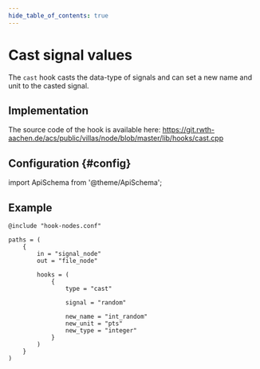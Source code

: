 ```yaml
---
hide_table_of_contents: true
---
```


# Cast signal values

The `cast` hook casts the data-type of signals and can set a new name and unit to the casted signal.

## Implementation

The source code of the hook is available here:
https://git.rwth-aachen.de/acs/public/villas/node/blob/master/lib/hooks/cast.cpp

## Configuration {#config}

import ApiSchema from '@theme/ApiSchema';

<ApiSchema example pointer="#/components/schemas/cast" />

## Example

``` url="external/node/etc/examples/hooks/cast.conf" title="node/etc/examples/hooks/cast.conf"
@include "hook-nodes.conf"

paths = (
	{
		in = "signal_node"
		out = "file_node"

		hooks = (
			{
				type = "cast"

				signal = "random"
				
				new_name = "int_random"
				new_unit = "pts"
				new_type = "integer"
			}
		)
	}
)
```
